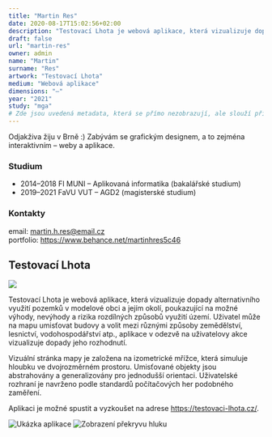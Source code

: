 ```yaml
---
title: "Martin Res"
date: 2020-08-17T15:02:56+02:00
description: "Testovací Lhota je webová aplikace, která vizualizuje dopady alternativního využití pozemků v modelové obci a jejím okolí, poukazující na možné výhody, nevýhody a rizika rozdílných způsobů využití území."
draft: false
url: "martin-res"
owner: admin
name: "Martin"
surname: "Res"
artwork: "Testovací Lhota"
medium: "Webová aplikace"
dimensions: "–"
year: "2021"
study: "mga"
# Zde jsou uvedená metadata, která se přímo nezobrazují, ale slouží při generování webu - tagů pro Facebook a Twitter, atd.
---
```


Odjakživa žiju v Brně :) Zabývám se grafickým designem, a to zejména interaktivním – weby a aplikace.

### Studium
* 2014–2018 FI MUNI – Aplikovaná informatika (bakalářské studium)
* 2019–2021 FaVU VUT – AGD2 (magisterské studium)

### Kontakty
email: martin.h.res@email.cz  
portfolio: https://www.behance.net/martinhres5c46

## Testovací Lhota

![](/2021/res/1.jpg)

Testovací Lhota je webová aplikace, která vizualizuje dopady alternativního využití pozemků v modelové obci a jejím okolí, poukazující na možné výhody, nevýhody a rizika rozdílných způsobů využití území.
Uživatel může na mapu umisťovat budovy a volit mezi různými způsoby zemědělství, lesnictví, vodohospodářství atp., aplikace v odezvě na uživatelovy akce vizualizuje dopady jeho rozhodnutí.

Vizuální stránka mapy je založena na izometrické mřížce, která simuluje hloubku ve dvojrozměrném prostoru.
Umisťované objekty jsou abstrahovány a generalizovány pro jednodušší orientaci.
Uživatelské rozhraní je navrženo podle standardů počítačových her podobného zaměření.

Aplikaci je možné spustit a vyzkoušet na adrese https://testovaci-lhota.cz/.

![Ukázka aplikace](/2021/res/2.jpg)
![Zobrazení překryvu hluku](/2021/res/3.jpg)
